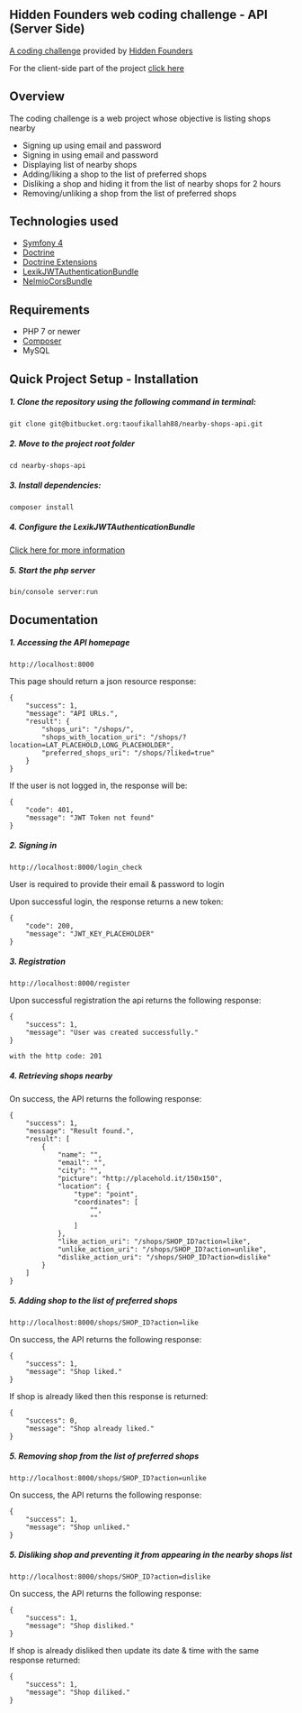 ## Hidden Founders web coding challenge - API (Server Side)
[A coding challenge](https://github.com/hiddenfounders/web-coding-challenge) provided by [Hidden Founders](https://hiddenfounders.com/)

For the client-side part of the project [click here](https://github.com/abdeljabar/nearby-shops-web)

## Overview
The coding challenge is a web project whose objective is listing shops nearby

* Signing up using email and password
* Signing in using email and password
* Displaying list of nearby shops
* Adding/liking a shop to the list of preferred shops
* Disliking a shop and hiding it from the list of nearby shops for 2 hours
* Removing/unliking a shop from the list of preferred shops

## Technologies used

- [Symfony 4](https://symfony.com/4)
- [Doctrine](https://github.com/doctrine/doctrine2)
- [Doctrine Extensions](https://github.com/beberlei/DoctrineExtensions)
- [LexikJWTAuthenticationBundle](https://github.com/lexik/LexikJWTAuthenticationBundle)
- [NelmioCorsBundle](https://github.com/nelmio/NelmioCorsBundle)

## Requirements

- PHP 7 or newer
- [Composer](https://getcomposer.org/)
- MySQL

## Quick Project Setup - Installation

##### 1. Clone the repository using the following command in terminal:
    git clone git@bitbucket.org:taoufikallah88/nearby-shops-api.git
    
##### 2. Move to the project root folder
    cd nearby-shops-api
    
##### 3. Install dependencies:
    composer install 

##### 4. Configure the LexikJWTAuthenticationBundle
[Click here for more information](https://github.com/lexik/LexikJWTAuthenticationBundle/blob/master/Resources/doc/index.md#installation)
         
##### 5. Start the php server
    bin/console server:run
    
## Documentation

##### 1. Accessing the API homepage
    http://localhost:8000
    
This page should return a json resource response:
    
    {
        "success": 1,
        "message": "API URLs.",
        "result": {
            "shops_uri": "/shops/",
            "shops_with_location_uri": "/shops/?location=LAT_PLACEHOLD,LONG_PLACEHOLDER",
            "preferred_shops_uri": "/shops/?liked=true"
        }
    }
    
If the user is not logged in, the response will be:
    
    {
        "code": 401,
        "message": "JWT Token not found"
    }
    
##### 2. Signing in
    http://localhost:8000/login_check
    
User is required to provide their email & password to login

Upon successful login, the response returns a new token:

    {
        "code": 200,
        "message": "JWT_KEY_PLACEHOLDER"
    }
    
##### 3. Registration
    http://localhost:8000/register

Upon successful registration the api returns the following response:

    {
        "success": 1,
        "message": "User was created successfully."
    }
    
    with the http code: 201
    
##### 4. Retrieving shops nearby
On success, the API returns the following response:

    {
        "success": 1,
        "message": "Result found.",
        "result": [
            {
                "name": "",
                "email": "",
                "city": "",
                "picture": "http://placehold.it/150x150",
                "location": {
                    "type": "point",
                    "coordinates": [
                        "",
                        ""
                    ]
                },
                "like_action_uri": "/shops/SHOP_ID?action=like",
                "unlike_action_uri": "/shops/SHOP_ID?action=unlike",
                "dislike_action_uri": "/shops/SHOP_ID?action=dislike"
            }
        ]
    }

##### 5. Adding shop to the list of preferred shops
    http://localhost:8000/shops/SHOP_ID?action=like
    
On success, the API returns the following response:
        
    {
        "success": 1,
        "message": "Shop liked."
    }
    
If shop is already liked then this response is returned:

    {
        "success": 0,
        "message": "Shop already liked."
    }

##### 5. Removing shop from the list of preferred shops
    http://localhost:8000/shops/SHOP_ID?action=unlike
    
On success, the API returns the following response:
    
    {
        "success": 1,
        "message": "Shop unliked."
    }

##### 5. Disliking shop and preventing it from appearing in the nearby shops list
    http://localhost:8000/shops/SHOP_ID?action=dislike
    
On success, the API returns the following response:
    
    {
        "success": 1,
        "message": "Shop disliked."
    }

If shop is already disliked then update its date & time with the same response returned:

    {
        "success": 1,
        "message": "Shop diliked."
    }
    
